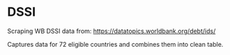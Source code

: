 # DSSI
Scraping WB DSSI data from:
https://datatopics.worldbank.org/debt/ids/

Captures data for 72 eligible countries and combines them into clean table.

